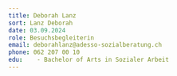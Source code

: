 ```yaml
---
title: Deborah Lanz
sort: Lanz Deborah
date: 03.09.2024
role: Besuchsbegleiterin 
email: deborahlanz@adesso-sozialberatung.ch
phone: 062 207 00 10
edu: 	- Bachelor of Arts in Sozialer Arbeit
---
```

